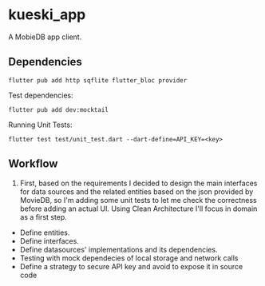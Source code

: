 # kueski_app

A MobieDB app client.

## Dependencies

```
flutter pub add http sqflite flutter_bloc provider
```

Test dependencies:

```
flutter pub add dev:mocktail
```

Running Unit Tests:

```
flutter test test/unit_test.dart --dart-define=API_KEY=<key>
```

## Workflow

1. First, based on the requirements I decided to design the main interfaces for
data sources and the related entities based on the json provided by MovieDB,
so I'm adding some unit tests to let me check the correctness before adding an
actual UI. Using Clean Architecture I'll focus in domain as a first step.

 - Define entities.
 - Define interfaces.
 - Define datasources' implementations and its dependencies.
 - Testing with mock dependecies of local storage and network calls
 - Define a strategy to secure API key and avoid to expose it in source code
